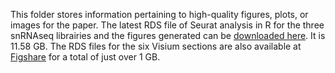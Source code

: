 This folder stores information pertaining to high-quality figures, plots, or images for the paper.
The latest RDS file of Seurat analysis in R for the three snRNAseq librairies and the figures generated can be [downloaded here](https://figshare.com/articles/dataset/Human_first-trimester_heart_atlas_Seurat_RDS_file_for_reanalysis/27871374). It is 11.58 GB.
The RDS files for the six Visium sections are also available at [Figshare](https://figshare.com/s/390955f25dcf1a888250) for a total of just over 1 GB.
